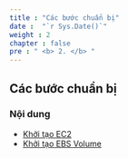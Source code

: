 ```yaml
---
title : "Các bước chuẩn bị"
date :  "`r Sys.Date()`" 
weight : 2 
chapter : false
pre : " <b> 2. </b> "
---
```


## Các bước chuẩn bị

### Nội dung

- [Khởi tạo EC2](2.1-CreateEC2/)
- [Khởi tạo EBS Volume](2.2-CreateEBSVolume/)

